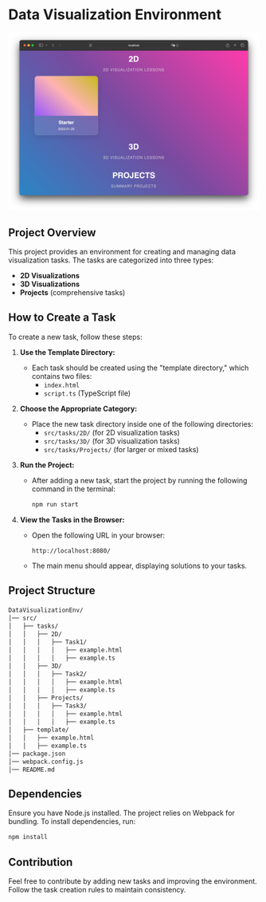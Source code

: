 # Data Visualization Environment

![img.png](img.png)

## Project Overview
This project provides an environment for creating and managing data visualization tasks. The tasks are categorized into three types:
- **2D Visualizations**
- **3D Visualizations**
- **Projects** (comprehensive tasks)

## How to Create a Task
To create a new task, follow these steps:

1. **Use the Template Directory:**
    - Each task should be created using the "template directory," which contains two files:
        - `index.html`
        - `script.ts` (TypeScript file)

2. **Choose the Appropriate Category:**
    - Place the new task directory inside one of the following directories:
        - `src/tasks/2D/` (for 2D visualization tasks)
        - `src/tasks/3D/` (for 3D visualization tasks)
        - `src/tasks/Projects/` (for larger or mixed tasks)

3. **Run the Project:**
    - After adding a new task, start the project by running the following command in the terminal:
      ```sh
      npm run start
      ```

4. **View the Tasks in the Browser:**
    - Open the following URL in your browser:
      ```
      http://localhost:8080/
      ```
    - The main menu should appear, displaying solutions to your tasks.

## Project Structure
```
DataVisualizationEnv/
│── src/
│   ├── tasks/
│   │   ├── 2D/
│   │   │   ├── Task1/
│   │   │   │   ├── example.html
│   │   │   │   ├── example.ts
│   │   ├── 3D/
│   │   │   ├── Task2/
│   │   │   │   ├── example.html
│   │   │   │   ├── example.ts
│   │   ├── Projects/
│   │   │   ├── Task3/
│   │   │   │   ├── example.html
│   │   │   │   ├── example.ts
│   ├── template/
│   │   ├── example.html
│   │   ├── example.ts
│── package.json
│── webpack.config.js
│── README.md
```

## Dependencies
Ensure you have Node.js installed. The project relies on Webpack for bundling.
To install dependencies, run:
```sh
npm install
```

## Contribution
Feel free to contribute by adding new tasks and improving the environment. Follow the task creation rules to maintain consistency.

